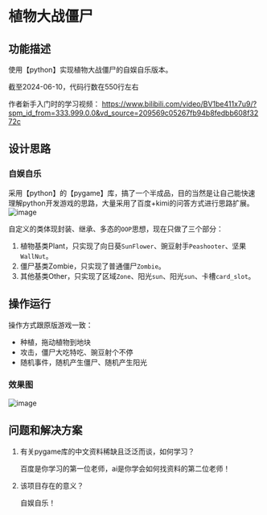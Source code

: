 # 植物大战僵尸

## 功能描述

使用【python】实现植物大战僵尸的自娱自乐版本。


截至2024-06-10，代码行数在550行左右


作者新手入门时的学习视频：
https://www.bilibili.com/video/BV1be411x7u9/?spm_id_from=333.999.0.0&vd_source=209569c05267fb94b8fedbb608f3272c




## 设计思路

### 自娱自乐

采用【python】的【pygame】库，搞了一个半成品，目的当然是让自己能快速理解python开发游戏的思路，大量采用了百度+kimi的问答方式进行思路扩展。 
![image](https://github.com/lizhan1995/pvz/assets/28769051/6c67461f-e197-44b6-abec-4632783ca0eb)

自定义的类体现封装、继承、多态的`OOP`思想，现在只做了三个部分：

1. 植物基类Plant，只实现了向日葵`SunFlower`、豌豆射手`Peashooter`、坚果`WallNut`。
2. 僵尸基类Zombie，只实现了普通僵尸`Zombie`。
3. 其他基类Other，只实现了区域`Zone`、阳光`sun`、阳光`sun`、卡槽`card_slot`。



## 操作运行

操作方式跟原版游戏一致：

* 种植，拖动植物到地块
* 攻击，僵尸大吃特吃、豌豆射个不停
* 随机事件，随机产生僵尸、随机产生阳光


### 效果图

![image](https://github.com/lizhan1995/pvz/assets/28769051/c2d04da1-17f8-49a2-8ba1-49bfcbc60283)


## 问题和解决方案

1. 有关pygame库的中文资料稀缺且泛泛而谈，如何学习？

   百度是你学习的第一位老师，ai是你学会如何找资料的第二位老师！

   
   
2. 该项目存在的意义？

   自娱自乐！
